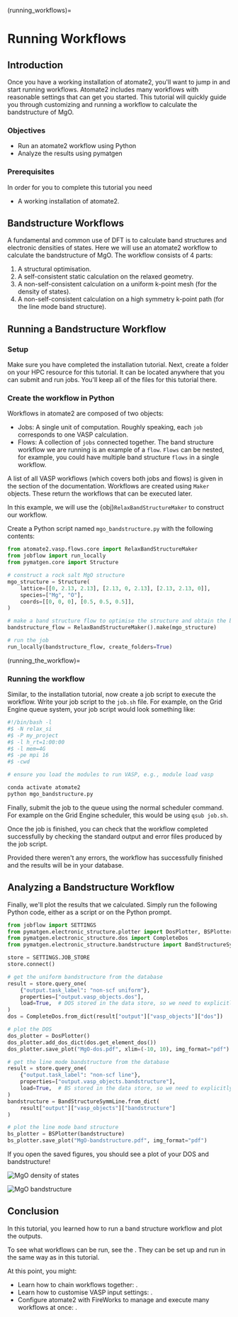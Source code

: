 (running_workflows)=

# Running Workflows

## Introduction

Once you have a working installation of atomate2, you'll want to jump in and start
running workflows. Atomate2 includes many workflows with reasonable settings that can
get you started. This tutorial will quickly guide you through customizing and running a
workflow to calculate the bandstructure of MgO.

### Objectives

* Run an atomate2 workflow using Python
* Analyze the results using pymatgen

### Prerequisites

In order for you to complete this tutorial you need

* A working installation of atomate2.

## Bandstructure Workflows

A fundamental and common use of DFT is to calculate band structures and electronic
densities of states. Here we will use an atomate2 workflow to calculate the
bandstructure of MgO. The workflow consists of 4 parts:

1. A structural optimisation.
2. A self-consistent static calculation on the relaxed geometry.
3. A non-self-consistent calculation on a uniform k-point mesh (for the density of
   states).
4. A non-self-consistent calculation on a high symmetry k-point path (for the line mode
   band structure).

## Running a Bandstructure Workflow

### Setup

Make sure you have completed the installation tutorial. Next, create a folder on your
HPC resource for this tutorial. It can be located anywhere that you can submit and run
jobs. You'll keep all of the files for this tutorial there.

### Create the workflow in Python

Workflows in atomate2 are composed of two objects:

* Jobs: A single unit of computation. Roughly speaking, each `job` corresponds to one
  VASP calculation.
* Flows: A collection of `jobs` connected together. The band structure workflow we are
  running is an example of a `flow`. `Flows` can be nested, for example, you could
  have multiple band structure `flows` in a single workflow.

A list of all VASP workflows (which covers both jobs and flows) is given in the
[](vasp_workflows) section of the documentation. Workflows are created
using `Maker` objects. These return the workflows that can be executed later.

In this example, we will use the {obj}`RelaxBandStructureMaker` to construct our
workflow.

Create a Python script named `mgo_bandstructure.py` with the following contents:

```python
from atomate2.vasp.flows.core import RelaxBandStructureMaker
from jobflow import run_locally
from pymatgen.core import Structure

# construct a rock salt MgO structure
mgo_structure = Structure(
    lattice=[[0, 2.13, 2.13], [2.13, 0, 2.13], [2.13, 2.13, 0]],
    species=["Mg", "O"],
    coords=[[0, 0, 0], [0.5, 0.5, 0.5]],
)

# make a band structure flow to optimise the structure and obtain the band structure
bandstructure_flow = RelaxBandStructureMaker().make(mgo_structure)

# run the job
run_locally(bandstructure_flow, create_folders=True)
```

(running_the_workflow)=

### Running the workflow

Similar, to the installation tutorial, now create a job script to execute the workflow.
Write your job script to the `job.sh` file. For example, on the Grid Engine queue
system, your job script would look something like:

```bash
#!/bin/bash -l
#$ -N relax_si
#$ -P my_project
#$ -l h_rt=1:00:00
#$ -l mem=4G
#$ -pe mpi 16
#$ -cwd

# ensure you load the modules to run VASP, e.g., module load vasp

conda activate atomate2
python mgo_bandstructure.py
```

Finally, submit the job to the queue using the normal scheduler command. For example
on the Grid Engine scheduler, this would be using `qsub job.sh`.

Once the job is finished, you can check that the workflow completed successfully by
checking the standard output and error files produced by the job script.

Provided there weren't any errors, the workflow has successfully finished and the
results will be in your database.

## Analyzing a Bandstructure Workflow

Finally, we'll plot the results that we calculated. Simply run the following Python
code, either as a script or on the Python prompt.

```python
from jobflow import SETTINGS
from pymatgen.electronic_structure.plotter import DosPlotter, BSPlotter
from pymatgen.electronic_structure.dos import CompleteDos
from pymatgen.electronic_structure.bandstructure import BandStructureSymmLine

store = SETTINGS.JOB_STORE
store.connect()

# get the uniform bandstructure from the database
result = store.query_one(
    {"output.task_label": "non-scf uniform"},
    properties=["output.vasp_objects.dos"],
    load=True,  # DOS stored in the data store, so we need to explicitly load it
)
dos = CompleteDos.from_dict(result["output"]["vasp_objects"]["dos"])

# plot the DOS
dos_plotter = DosPlotter()
dos_plotter.add_dos_dict(dos.get_element_dos())
dos_plotter.save_plot("MgO-dos.pdf", xlim=(-10, 10), img_format="pdf")

# get the line mode bandstructure from the database
result = store.query_one(
    {"output.task_label": "non-scf line"},
    properties=["output.vasp_objects.bandstructure"],
    load=True,  # BS stored in the data store, so we need to explicitly load it
)
bandstructure = BandStructureSymmLine.from_dict(
    result["output"]["vasp_objects"]["bandstructure"]
)

# plot the line mode band structure
bs_plotter = BSPlotter(bandstructure)
bs_plotter.save_plot("MgO-bandstructure.pdf", img_format="pdf")
```

If you open the saved figures, you should see a plot of your DOS and bandstructure!

![MgO density of states](../_static/MgO-dos.png)

![MgO bandstructure](../_static/MgO-bandstructure.png)

## Conclusion

In this tutorial, you learned how to run a band structure workflow and plot the outputs.

To see what workflows can be run, see the [](vasp_workflows). They
can be set up and run in the same way as in this tutorial.

At this point, you might:

* Learn how to chain workflows together: [](connecting_vasp_jobs).
* Learn how to customise VASP input settings: [](modifying_input_sets).
* Configure atomate2 with FireWorks to manage and execute many workflows at once:
  [](atomate2_fireWorks).
